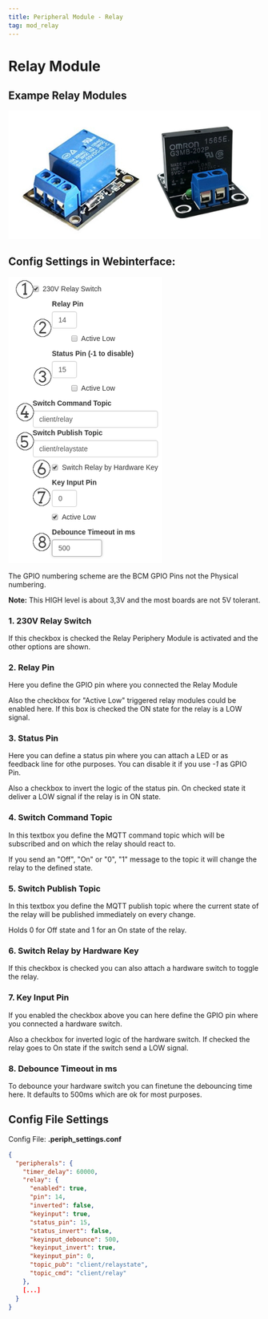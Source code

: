 ```yaml
---
title: Peripheral Module - Relay
tag: mod_relay
---
```

# Relay Module

## Exampe Relay Modules
![Relay Modules](../img/modules/relay_modules.jpg  "Relay Modules")

## Config Settings in Webinterface:
![Relay](../img/screenshots/periph_relay.png  "Relay")

The GPIO numbering scheme are the BCM GPIO Pins not the Physical numbering.

**Note:** This HIGH level is about 3,3V and the most boards are not 5V tolerant.

### 1. 230V Relay Switch

If this checkbox is checked the Relay Periphery Module is activated
and the other options are shown.

### 2. Relay Pin

Here you define the GPIO pin where you connected the Relay Module

Also the checkbox for "Active Low" triggered relay modules could be enabled here. If this box is checked the ON state for the relay is a LOW signal.

### 3. Status Pin

Here you can define a status pin where you can attach a LED or as feedback line for othe purposes. You can disable it if you use *-1* as GPIO Pin.

Also a checkbox to invert the logic of the status pin. On checked state it deliver a LOW signal if the relay is in ON state.

### 4. Switch Command Topic

In this textbox you define the MQTT command topic which will be subscribed and on which the relay should react to. 

If you send an "Off", "On" or "0", "1" message to the topic it will change the relay to the defined state.

### 5. Switch Publish Topic

In this textbox you define the MQTT publish topic where the current state of the relay will be published immediately on every change.

Holds 0 for Off state and 1 for an On state of the relay.

### 6. Switch Relay by Hardware Key

If this checkbox is checked you can also attach a hardware switch to toggle the relay.

### 7. Key Input Pin

If you enabled the checkbox above you can here define the GPIO pin where you connected a hardware switch.

Also a checkbox for inverted logic of the hardware switch. If checked the relay goes to On state if the switch send a LOW signal.

### 8. Debounce Timeout in ms

To debounce your hardware switch you can finetune the debouncing time here. It defaults to 500ms which are ok for most purposes.



## Config File Settings

Config File: **.periph_settings.conf**

```json
{
  "peripherals": {
    "timer_delay": 60000,
    "relay": {
      "enabled": true,
      "pin": 14,
      "inverted": false,
      "keyinput": true,
      "status_pin": 15,
      "status_invert": false,
      "keyinput_debounce": 500,
      "keyinput_invert": true,
      "keyinput_pin": 0,
      "topic_pub": "client/relaystate",
      "topic_cmd": "client/relay"
    },
    [...]
  }
}
```

